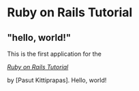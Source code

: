 # Ruby on Rails Tutorial

## "hello, world!"

This is the first application for the

[*Ruby on Rails Tutorial*](http://www.railstutorial.org/)

by [Pasut Kittiprapas]. Hello, world!